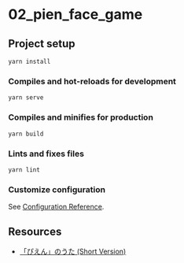 # 02_pien_face_game

## Project setup
```
yarn install
```

### Compiles and hot-reloads for development
```
yarn serve
```

### Compiles and minifies for production
```
yarn build
```

### Lints and fixes files
```
yarn lint
```

### Customize configuration
See [Configuration Reference](https://cli.vuejs.org/config/).

## Resources

- [「ぴえん」のうた (Short Version)](https://dova-s.jp/bgm/play12412.html)
